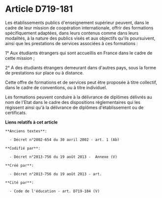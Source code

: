 # Article D719-181

Les établissements publics d'enseignement supérieur peuvent, dans le cadre de leur mission de coopération internationale,
offrir des formations spécifiquement adaptées, dans leurs contenus comme dans leurs modalités, à la nature des publics visés
et aux objectifs qu'ils poursuivent, ainsi que les prestations de services associées à ces formations :

1° Aux étudiants étrangers qui sont accueillis en France dans le cadre de cette mission ;

2° A des étudiants étrangers demeurant dans d'autres pays, sous la forme de prestations sur place ou à distance.

Cette offre de formations et de services peut être proposée à titre collectif, dans le cadre de conventions, ou à titre
individuel.

Les formations peuvent conduire à la délivrance de diplômes délivrés au nom de l'Etat dans le cadre des dispositions
réglementaires qui les régissent ainsi qu'à la délivrance de diplômes d'établissement ou de certificats.

**Liens relatifs à cet article**

	**Anciens textes**:

	  - Décret n°2002-654 du 30 avril 2002 - art. 1 (Ab)

	**Codifié par**:

	  - Décret n°2013-756 du 19 août 2013 -  Annexe (V)

	**Créé par**:

	  - Décret n°2013-756 du 19 août 2013 - art.

	**Cité par**:

	  - Code de l'éducation - art. D719-184 (V)
